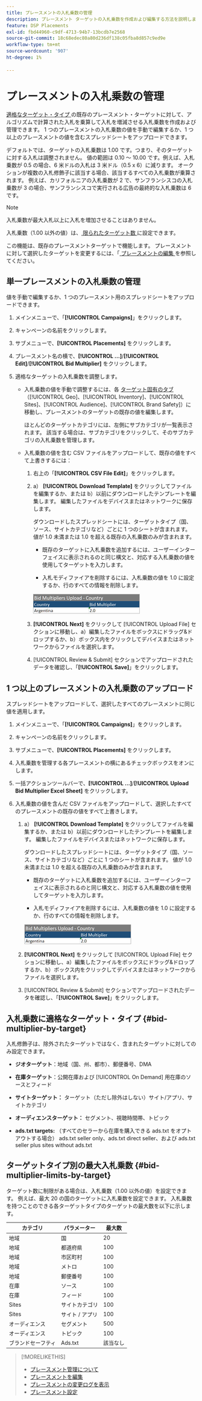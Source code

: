 ```yaml
---
title: プレースメントの入札乗数の管理
description: プレースメント ターゲットの入札乗数を作成および編集する方法を説明します。
feature: DSP Placements
exl-id: fbd44960-c9df-4713-94b7-13bcdb7e2568
source-git-commit: 18c68edec80a80d236df138c05fba8d857c9ed9e
workflow-type: tm+mt
source-wordcount: '907'
ht-degree: 1%

---
```


# プレースメントの入札乗数の管理

[ 適格なターゲット・タイプ ](#bid-multiplier-by-target) の既存のプレースメント・ターゲットに対して、アルゴリズムで計算された入札を乗算して入札を増減させる入札乗数を作成および管理できます。 1 つのプレースメントの入札乗数の値を手動で編集するか、1 つ以上のプレースメントの値を含むスプレッドシートをアップロードできます。

デフォルトでは、ターゲットの入札乗数は 1.00 です。つまり、そのターゲットに対する入札は調整されません。 値の範囲は 0.10 ～ 10.00 です。例えば、入札乗数が 0.5 の場合、6 米ドルの入札は 3 米ドル（0.5 x 6）に減ります。 オークションが複数の入札修飾子に該当する場合、該当するすべての入札乗数が乗算されます。 例えば、カリフォルニアの入札乗数が 2 で、サンフランシスコの入札乗数が 3 の場合、サンフランシスコで実行される広告の最終的な入札乗数は 6 です。

>[!NOTE]
>
>入札乗数が最大入札以上に入札を増加させることはありません。

入札乗数（1.00 以外の値）は、[ 限られたターゲット数 ](#bid-multiplier-limits-by-target) に設定できます。

この機能は、既存のプレースメントターゲットで機能します。 プレースメントに対して選択したターゲットを変更するには、「[ プレースメントの編集 ](/help/dsp/campaign-management/placements/placement-edit.md) を参照してください。

## 単一プレースメントの入札乗数の管理

値を手動で編集するか、1 つのプレースメント用のスプレッドシートをアップロードできます。

1. メインメニューで、「**[!UICONTROL Campaigns]**」をクリックします。

1. キャンペーンの名前をクリックします。

1. サブメニューで、**[!UICONTROL Placements]** をクリックします。

1. プレースメント名の横で、**[!UICONTROL ...]**/**[!UICONTROL Edit]**/**[!UICONTROL Bid Multiplier]** をクリックします。

1. 適格なターゲットの入札乗数を調整します。

   * 入札乗数の値を手動で調整するには、各 [ ターゲット固有のタブ ](#bid-multiplier-by-target) （[!UICONTROL Geo]、[!UICONTROL Inventory]、[!UICONTROL Sites]、[!UICONTROL Audience]、[!UICONTROL Brand Safety]）に移動し、プレースメントのターゲットの既存の値を編集します。

     ほとんどのターゲットカテゴリには、左側にサブカテゴリが一覧表示されます。 該当する場合は、サブカテゴリをクリックして、そのサブカテゴリの入札乗数を管理します。

   * 入札乗数の値を含む CSV ファイルをアップロードして、既存の値をすべて上書きするには：

      1. 右上の「**[!UICONTROL CSV File Edit]**」をクリックします。

      1. a） **[!UICONTROL Download Template]** をクリックしてファイルを編集するか、または b）以前にダウンロードしたテンプレートを編集します。 編集したファイルをデバイスまたはネットワークに保存します。

         ダウンロードしたスプレッドシートには、ターゲットタイプ（国、ソース、サイトカテゴリなど）ごとに 1 つのシートが含まれます。 値が 1.0 未満または 1.0 を超える既存の入札乗数のみが含まれます。

         * 既存のターゲットに入札乗数を追加するには、ユーザーインターフェイスに表示されるのと同じ構文と、対応する入札乗数の値を使用してターゲットを入力します。

         * 入札モディファイアを削除するには、入札乗数の値を 1.0 に設定するか、行のすべての情報を削除します。

         ![ 入札乗数スプレッドシートファイルの行の例 ](/help/dsp/assets/bid-multiplier-spreadsheet.png " 入札乗数スプレッドシートファイルの行の例 ")

      1. **[!UICONTROL Next]** をクリックして [!UICONTROL Upload File] セクションに移動し、a）編集したファイルをボックスにドラッグ&amp;ドロップするか、b）ボックス内をクリックしてデバイスまたはネットワークからファイルを選択します。

      1. [!UICONTROL Review & Submit] セクションでアップロードされたデータを確認し、「**[!UICONTROL Save]**」をクリックします。

## 1 つ以上のプレースメントの入札乗数のアップロード

スプレッドシートをアップロードして、選択したすべてのプレースメントに同じ値を適用します。

1. メインメニューで、「**[!UICONTROL Campaigns]**」をクリックします。

1. キャンペーンの名前をクリックします。

1. サブメニューで、**[!UICONTROL Placements]** をクリックします。

1. 入札乗数を管理する各プレースメントの横にあるチェックボックスをオンにします。

1. 一括アクションツールバーで、**[!UICONTROL ...]**/**[!UICONTROL Upload Bid Multiplier Excel Sheet]** をクリックします。

1. 入札乗数の値を含んだ CSV ファイルをアップロードして、選択したすべてのプレースメントの既存の値をすべて上書きします。

   1. a） **[!UICONTROL Download Template]** をクリックしてファイルを編集するか、または b）以前にダウンロードしたテンプレートを編集します。 編集したファイルをデバイスまたはネットワークに保存します。

      ダウンロードしたスプレッドシートには、ターゲットタイプ（国、ソース、サイトカテゴリなど）ごとに 1 つのシートが含まれます。 値が 1.0 未満または 1.0 を超える既存の入札乗数のみが含まれます。

      * 既存のターゲットに入札乗数を追加するには、ユーザーインターフェイスに表示されるのと同じ構文と、対応する入札乗数の値を使用してターゲットを入力します。

      * 入札モディファイアを削除するには、入札乗数の値を 1.0 に設定するか、行のすべての情報を削除します。

      ![ 入札乗数スプレッドシートファイルの行の例 ](/help/dsp/assets/bid-multiplier-spreadsheet.png " 入札乗数スプレッドシートファイルの行の例 ")

   1. **[!UICONTROL Next]** をクリックして [!UICONTROL Upload File] セクションに移動し、a）編集したファイルをボックスにドラッグ&amp;ドロップするか、b）ボックス内をクリックしてデバイスまたはネットワークからファイルを選択します。

   1. [!UICONTROL Review & Submit] セクションでアップロードされたデータを確認し、「**[!UICONTROL Save]**」をクリックします。

## 入札乗数に適格なターゲット・タイプ {#bid-multiplier-by-target}

入札修飾子は、除外されたターゲットではなく、含まれたターゲットに対してのみ設定できます。

* **ジオターゲット**：地域（国、州、都市）、郵便番号、DMA

* **在庫ターゲット**：公開在庫および [!UICONTROL On Demand] 用在庫のソースとフィード

* **サイトターゲット：** ターゲット（ただし除外はしない）サイト/アプリ、サイトカテゴリ

* **オーディエンスターゲット：** セグメント、視聴時間帯、トピック

* **ads.txt targets:** （すべてのセラーから在庫を購入できる ads.txt をオプトアウトする場合） ads.txt seller only、ads.txt direct seller、および ads.txt seller plus sites without ads.txt <!-- bid multipliers for the different subsets of inventory; not available when the placement targets only one subset -->

## ターゲットタイプ別の最大入札乗数 {#bid-multiplier-limits-by-target}

ターゲット数に制限がある場合は、入札乗数（1.00 以外の値）を設定できます。 例えば、最大 20 の国のターゲットに入札乗数を設定できます。 入札乗数を持つことのできる各ターゲットタイプのターゲットの最大数を以下に示します。

| カテゴリ | パラメーター | 最大数 |
| -------- | --------- | ----- |
| 地域 | 国 | 20 |
| 地域 | 都道府県 | 100 |
| 地域 | 市区町村 | 100 |
| 地域 | メトロ | 100 |
| 地域 | 郵便番号 | 100 |
| 在庫 | ソース | 100 |
| 在庫 | フィード | 100 |
| Sites | サイトカテゴリ | 100 |
| Sites | サイト / アプリ | 100 |
| オーディエンス | セグメント | 500 |
| オーディエンス | トピック | 100 |
| ブランドセーフティ | Ads.txt | 該当なし |

>[!MORELIKETHIS]
>
>* [ プレースメント管理について ](placement-about.md)
>* [ プレースメントを編集 ](placement-edit.md)
>* [ プレースメントの変更ログを表示 ](placement-change-log.md)
>* [ プレースメント設定 ](placement-settings.md)
